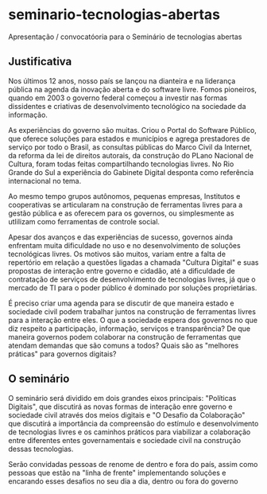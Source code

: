 seminario-tecnologias-abertas
=============================

Apresentação / convocatóoria para o Seminário de tecnologias abertas

Justificativa
-------------

Nos últimos 12 anos, nosso país se lançou na dianteira e na liderança pública na agenda da inovação aberta e do software livre. Fomos pioneiros, quando em 2003 o governo federal começou a investir nas formas dissidentes e criativas de desenvolvimento tecnológico na sociedade da informação.

As experiências do governo são muitas. Criou o Portal do Software Público, que oferece soluções para estados e municípios e agrega prestadores de serviço por todo o Brasil, as consultas públicas do Marco Civil da Internet, da reforma da lei de direitos autorais, da construção do PLano Nacional de Cultura, foram todas feitas compartilhando tecnologias livres. No Rio Grande do Sul a experiência do Gabinete Digital desponta como referência internacional no tema.

Ao mesmo tempo grupos autônomos, pequenas empresas, Institutos e cooperativas se articularam na construção de ferramentas livres para a gestão pública e as oferecem para os governos, ou simplesmente as utlilizam como ferramentas de controle social.

Apesar dos avanços e das experiências de sucesso, governos ainda enfrentam muita dificuldade no uso e no desenvolvimento de soluções tecnológicas livres. Os motivos são muitos, variam entre a falta de repertório em relação a questões ligadas a chamada "Cultura Digital" e suas propostas de interação entre governo e cidadão, até a dificuldade de contratação de serviços de desenvolvimento de tecnologias livres, já que o mercado de TI para o poder público é dominado por soluções proprietárias.

É preciso criar uma agenda para se discutir de que maneira estado e sociedade civil podem trabalhar juntos na construção de ferramentas livres para a interação entre eles. O que a sociedade espera dos governos no que diz respeito a participação, informação, serviços e transparência? De que maneira governos podem colaborar na construção de ferramentas que atendam demandas que são comuns a todos? Quais são as "melhores práticas" para governos digitais? 


O seminário
-----------

O seminário será dividido em dois grandes eixos principais: "Políticas Digitais", que discutirá as novas formas de interação enre governo e sociedade civil através dos meios digitais e "O Desafio da Colaboração" que discutirá a importância da compreensão do estímulo e desenvolvimento de tecnologias livres e os caminhos práticos para viabilizar a colaboração entre diferentes entes governamentais e sociedade civil na construção dessas tecnologias.

Serão convidadas pessoas de renome de dentro e fora do país, assim como pessoas que estão na "linha de frente" implementando soluções e encarando esses desafios no seu dia a dia, dentro ou fora do governo
